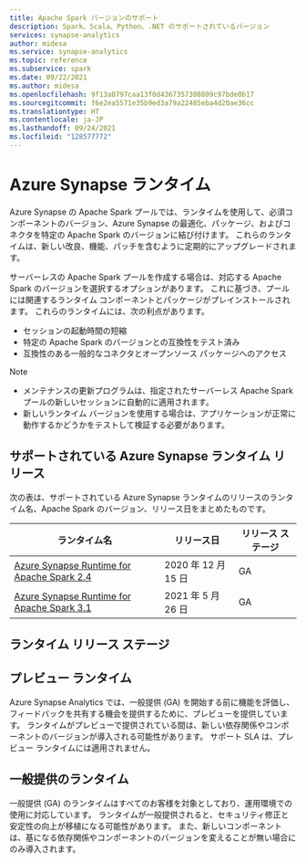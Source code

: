 ```yaml
---
title: Apache Spark バージョンのサポート
description: Spark、Scala、Python、.NET のサポートされているバージョン
services: synapse-analytics
author: midesa
ms.service: synapse-analytics
ms.topic: reference
ms.subservice: spark
ms.date: 09/22/2021
ms.author: midesa
ms.openlocfilehash: 9f13a0797caa13f0d4367357308809c97bde0b17
ms.sourcegitcommit: f6e2ea5571e35b9ed3a79a22485eba4d20ae36cc
ms.translationtype: HT
ms.contentlocale: ja-JP
ms.lasthandoff: 09/24/2021
ms.locfileid: "128577772"
---
```

# <a name="azure-synapse-runtimes"></a>Azure Synapse ランタイム
Azure Synapse の Apache Spark プールでは、ランタイムを使用して、必須コンポーネントのバージョン、Azure Synapse の最適化、パッケージ、およびコネクタを特定の Apache Spark のバージョンに結び付けます。 これらのランタイムは、新しい改良、機能、パッチを含むように定期的にアップグレードされます。 

サーバーレスの Apache Spark プールを作成する場合は、対応する Apache Spark のバージョンを選択するオプションがあります。 これに基づき、プールには関連するランタイム コンポーネントとパッケージがプレインストールされます。 これらのランタイムには、次の利点があります。

- セッションの起動時間の短縮
- 特定の Apache Spark のバージョンとの互換性をテスト済み
- 互換性のある一般的なコネクタとオープンソース パッケージへのアクセス

> [!NOTE]
> - メンテナンスの更新プログラムは、指定されたサーバーレス Apache Spark プールの新しいセッションに自動的に適用されます。 
> - 新しいランタイム バージョンを使用する場合は、アプリケーションが正常に動作するかどうかをテストして検証する必要があります。

## <a name="supported-azure-synapse-runtime-releases"></a>サポートされている Azure Synapse ランタイム リリース 
次の表は、サポートされている Azure Synapse ランタイムのリリースのランタイム名、Apache Spark のバージョン、リリース日をまとめたものです。

|  ランタイム名  | リリース日 |  リリース ステージ |
| ----- | ----- | ----- |
| [Azure Synapse Runtime for Apache Spark 2.4](./apache-spark-24-runtime.md) | 2020 年 12 月 15 日 | GA|
| [Azure Synapse Runtime for Apache Spark 3.1](./apache-spark-3-runtime.md) | 2021 年 5 月 26 日 | GA |

## <a name="runtime-release-stages"></a>ランタイム リリース ステージ

## <a name="preview-runtimes"></a>プレビュー ランタイム
Azure Synapse Analytics では、一般提供 (GA) を開始する前に機能を評価し、フィードバックを共有する機会を提供するために、プレビューを提供しています。 ランタイムがプレビューで提供されている間は、新しい依存関係やコンポーネントのバージョンが導入される可能性があります。 サポート SLA は、プレビュー ランタイムには適用されません。 

## <a name="generally-available-runtimes"></a>一般提供のランタイム
一般提供 (GA) のランタイムはすべてのお客様を対象としており、運用環境での使用に対応しています。 ランタイムが一般提供されると、セキュリティ修正と安定性の向上が移植になる可能性があります。 また、新しいコンポーネントは、基になる依存関係やコンポーネントのバージョンを変えることが無い場合にのみ導入されます。 
